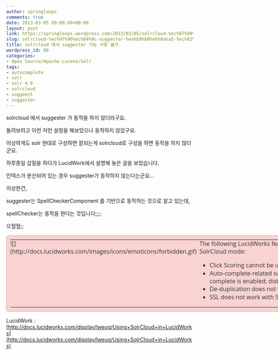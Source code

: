```yaml
---
author: springloops
comments: true
date: 2013-03-05 09:09:49+00:00
layout: post
link: https://springloops.wordpress.com/2013/03/05/solrcloud-%ec%97%90%ec%84%9c-suggester-%ea%b8%b0%eb%8a%a5-%ec%82%ac%ec%9a%a9-%eb%b6%88%ea%b0%80/
slug: solrcloud-%ec%97%90%ec%84%9c-suggester-%ea%b8%b0%eb%8a%a5-%ec%82%ac%ec%9a%a9-%eb%b6%88%ea%b0%80
title: solrcloud 에서 suggester 기능 사용 불가.
wordpress_id: 86
categories:
- Open Source/Apache Lucene/Solr
tags:
- autocomplete
- solr
- solr 4.0
- solrcloud
- suggeest
- suggester
---
```


solrcloud 에서 suggester 가 동작을 하지 않더라구요.

  


돌려보려고 이런 저런 설정을 해보았으나 동작하지 않았구요.

  


이상하게도 solr 한대로 구성하면 잘되는게 solrcloud로 구성을 하면 동작을 하지 않더군요.

  


하루종일 삽질을 하다가 LucidWork에서 설명해 놓은 글을 보았습니다.

  


인덱스가 분산되어 있는 경우 suggester가 동작하지 않는다는군요...

  


이상한건,

  


suggester는 SpellCheckerComponent 를 기반으로 동작하는 것으로 알고 있는데,

  


spellChecker는 동작을 한다는 것입니다;;;;

  


으헐헐;;

  


  


<table style="font-size:16px;line-height:21.328125px;color:rgb(51,51,51);clear:left;background-image:none;background-color:rgb(248,211,209);border:1px solid rgb(223,152,152);padding:10px;width:1232px;border-top-left-radius:5px;border-top-right-radius:5px;border-bottom-right-radius:5px;border-bottom-left-radius:5px;font-family:'Open Sans', Tahoma, Arial, Helvetica, sans-serif;" class="warningMacro" ><tbody ><tr style="font-size:12pt;line-height:16pt;background-image:none;" >
<td style="font-size:12pt;line-height:16pt;background-image:none;padding:0;border:none;" valign="top" >![](http://docs.lucidworks.com/images/icons/emoticons/forbidden.gif)
</td>
<td style="font-size:12pt;background-image:none;padding:0;border:none;" >The following LucidWorks features may encounter significant problems when working in SolrCloud mode:

  * Click Scoring cannot be used in SolrCloud mode at this time.
  * Auto-complete-related suggestions should be pulled from a single index node if auto-complete is enabled; distributed auto-complete indexing is not available.
  * De-duplication does not work in SolrCloud due to a bug in Solr ([SOLR-3473](https://issues.apache.org/jira/browse/SOLR-3473)).
  * SSL does not work with SolrCloud due to a bug in Solr ([SOLR-3854](https://issues.apache.org/jira/browse/SOLR-3854))
</td></tr></tbody></table>

  


LucidWork : [http://docs.lucidworks.com/display/lweug/Using+SolrCloud+in+LucidWorks](http://docs.lucidworks.com/display/lweug/Using+SolrCloud+in+LucidWorks)
